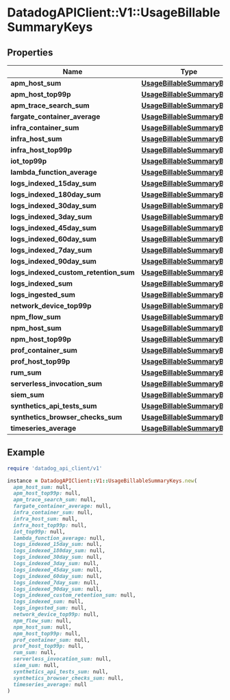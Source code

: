 # DatadogAPIClient::V1::UsageBillableSummaryKeys

## Properties

| Name | Type | Description | Notes |
| ---- | ---- | ----------- | ----- |
| **apm_host_sum** | [**UsageBillableSummaryBody**](UsageBillableSummaryBody.md) |  | [optional] |
| **apm_host_top99p** | [**UsageBillableSummaryBody**](UsageBillableSummaryBody.md) |  | [optional] |
| **apm_trace_search_sum** | [**UsageBillableSummaryBody**](UsageBillableSummaryBody.md) |  | [optional] |
| **fargate_container_average** | [**UsageBillableSummaryBody**](UsageBillableSummaryBody.md) |  | [optional] |
| **infra_container_sum** | [**UsageBillableSummaryBody**](UsageBillableSummaryBody.md) |  | [optional] |
| **infra_host_sum** | [**UsageBillableSummaryBody**](UsageBillableSummaryBody.md) |  | [optional] |
| **infra_host_top99p** | [**UsageBillableSummaryBody**](UsageBillableSummaryBody.md) |  | [optional] |
| **iot_top99p** | [**UsageBillableSummaryBody**](UsageBillableSummaryBody.md) |  | [optional] |
| **lambda_function_average** | [**UsageBillableSummaryBody**](UsageBillableSummaryBody.md) |  | [optional] |
| **logs_indexed_15day_sum** | [**UsageBillableSummaryBody**](UsageBillableSummaryBody.md) |  | [optional] |
| **logs_indexed_180day_sum** | [**UsageBillableSummaryBody**](UsageBillableSummaryBody.md) |  | [optional] |
| **logs_indexed_30day_sum** | [**UsageBillableSummaryBody**](UsageBillableSummaryBody.md) |  | [optional] |
| **logs_indexed_3day_sum** | [**UsageBillableSummaryBody**](UsageBillableSummaryBody.md) |  | [optional] |
| **logs_indexed_45day_sum** | [**UsageBillableSummaryBody**](UsageBillableSummaryBody.md) |  | [optional] |
| **logs_indexed_60day_sum** | [**UsageBillableSummaryBody**](UsageBillableSummaryBody.md) |  | [optional] |
| **logs_indexed_7day_sum** | [**UsageBillableSummaryBody**](UsageBillableSummaryBody.md) |  | [optional] |
| **logs_indexed_90day_sum** | [**UsageBillableSummaryBody**](UsageBillableSummaryBody.md) |  | [optional] |
| **logs_indexed_custom_retention_sum** | [**UsageBillableSummaryBody**](UsageBillableSummaryBody.md) |  | [optional] |
| **logs_indexed_sum** | [**UsageBillableSummaryBody**](UsageBillableSummaryBody.md) |  | [optional] |
| **logs_ingested_sum** | [**UsageBillableSummaryBody**](UsageBillableSummaryBody.md) |  | [optional] |
| **network_device_top99p** | [**UsageBillableSummaryBody**](UsageBillableSummaryBody.md) |  | [optional] |
| **npm_flow_sum** | [**UsageBillableSummaryBody**](UsageBillableSummaryBody.md) |  | [optional] |
| **npm_host_sum** | [**UsageBillableSummaryBody**](UsageBillableSummaryBody.md) |  | [optional] |
| **npm_host_top99p** | [**UsageBillableSummaryBody**](UsageBillableSummaryBody.md) |  | [optional] |
| **prof_container_sum** | [**UsageBillableSummaryBody**](UsageBillableSummaryBody.md) |  | [optional] |
| **prof_host_top99p** | [**UsageBillableSummaryBody**](UsageBillableSummaryBody.md) |  | [optional] |
| **rum_sum** | [**UsageBillableSummaryBody**](UsageBillableSummaryBody.md) |  | [optional] |
| **serverless_invocation_sum** | [**UsageBillableSummaryBody**](UsageBillableSummaryBody.md) |  | [optional] |
| **siem_sum** | [**UsageBillableSummaryBody**](UsageBillableSummaryBody.md) |  | [optional] |
| **synthetics_api_tests_sum** | [**UsageBillableSummaryBody**](UsageBillableSummaryBody.md) |  | [optional] |
| **synthetics_browser_checks_sum** | [**UsageBillableSummaryBody**](UsageBillableSummaryBody.md) |  | [optional] |
| **timeseries_average** | [**UsageBillableSummaryBody**](UsageBillableSummaryBody.md) |  | [optional] |

## Example

```ruby
require 'datadog_api_client/v1'

instance = DatadogAPIClient::V1::UsageBillableSummaryKeys.new(
  apm_host_sum: null,
  apm_host_top99p: null,
  apm_trace_search_sum: null,
  fargate_container_average: null,
  infra_container_sum: null,
  infra_host_sum: null,
  infra_host_top99p: null,
  iot_top99p: null,
  lambda_function_average: null,
  logs_indexed_15day_sum: null,
  logs_indexed_180day_sum: null,
  logs_indexed_30day_sum: null,
  logs_indexed_3day_sum: null,
  logs_indexed_45day_sum: null,
  logs_indexed_60day_sum: null,
  logs_indexed_7day_sum: null,
  logs_indexed_90day_sum: null,
  logs_indexed_custom_retention_sum: null,
  logs_indexed_sum: null,
  logs_ingested_sum: null,
  network_device_top99p: null,
  npm_flow_sum: null,
  npm_host_sum: null,
  npm_host_top99p: null,
  prof_container_sum: null,
  prof_host_top99p: null,
  rum_sum: null,
  serverless_invocation_sum: null,
  siem_sum: null,
  synthetics_api_tests_sum: null,
  synthetics_browser_checks_sum: null,
  timeseries_average: null
)
```

